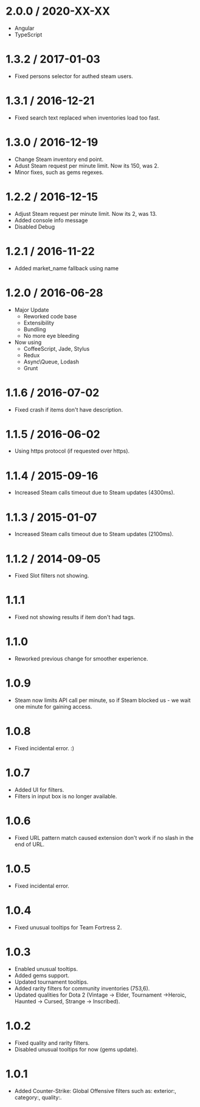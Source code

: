 2.0.0 / 2020-XX-XX
==================
- Angular
- TypeScript


1.3.2 / 2017-01-03
==================
- Fixed persons selector for authed steam users.

1.3.1 / 2016-12-21
==================
- Fixed search text replaced when inventories load too fast.

1.3.0 / 2016-12-19
==================
- Change Steam inventory end point.
- Adust Steam request per minute limit. Now its 150, was 2.
- Minor fixes, such as gems regexes.

1.2.2 / 2016-12-15
==================
- Adjust Steam request per minute limit. Now its 2, was 13.
- Added console info message
- Disabled Debug

1.2.1 / 2016-11-22
==================
- Added market_name fallback using name

1.2.0 / 2016-06-28
==================
- Major Update
  - Reworked code base
  - Extensibility
  - Bundling
  - No more eye bleeding
- Now using
  - CoffeeScript, Jade, Stylus
  - Redux
  - Async\Queue, Lodash
  - Grunt

1.1.6 / 2016-07-02
==================
- Fixed crash if items don't have description.

1.1.5 / 2016-06-02
==================
- Using https protocol (if requested over https).

1.1.4 / 2015-09-16
==================
- Increased Steam calls timeout due to Steam updates (4300ms).

1.1.3 / 2015-01-07
==================
- Increased Steam calls timeout due to Steam updates (2100ms).

1.1.2 / 2014-09-05
==================
- Fixed Slot filters not showing.

1.1.1
==================
- Fixed not showing results if item don't had tags.

1.1.0
==================
- Reworked previous change for smoother experience.

1.0.9
==================
- Steam now limits API call per minute, so if Steam blocked us - we wait one minute for gaining access.

1.0.8
==================
- Fixed incidental error. :)

1.0.7
==================
- Added UI for filters.
- Filters in input box is no longer available.

1.0.6
==================
- Fixed URL pattern match caused extension don't work if no slash in the end of URL.

1.0.5
==================
- Fixed incidental error.

1.0.4
==================
- Fixed unusual tooltips for Team Fortress 2.

1.0.3
==================
- Enabled unusual tooltips.
- Added gems support.
- Updated tournament tooltips.
- Added rarity filters for community inventories (753,6).
- Updated qualities for Dota 2 (Vintage -> Elder, Tournament ->Heroic, Haunted -> Cursed, Strange -> Inscribed).

1.0.2
==================
- Fixed quality and rarity filters.
- Disabled unusual tooltips for now (gems update).

1.0.1
==================
- Added Counter-Strike: Global Offensive filters such as: exterior:<exterior>, category:<category>, quality:<quality>.
